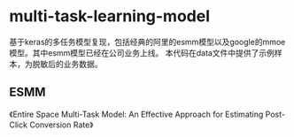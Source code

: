 # multi-task-learning-model
基于keras的多任务模型复现，包括经典的阿里的esmm模型以及google的mmoe模型。其中esmm模型已经在公司业务上线。
本代码在data文件中提供了示例样本，为脱敏后的业务数据。
## ESMM
《Entire Space Multi-Task Model: An Effective Approach for Estimating Post-Click Conversion Rate》

## 

